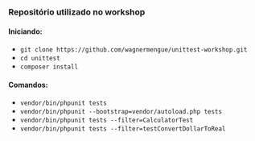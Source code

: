 ### Repositório utilizado no workshop

#### Iniciando:
- `git clone https://github.com/wagnermengue/unittest-workshop.git`
- `cd unittest`
- `composer install`

#### Comandos:
- `vendor/bin/phpunit tests`
- `vendor/bin/phpunit --bootstrap=vendor/autoload.php tests`
- `vendor/bin/phpunit tests --filter=CalculatorTest`
- `vendor/bin/phpunit tests --filter=testConvertDollarToReal`